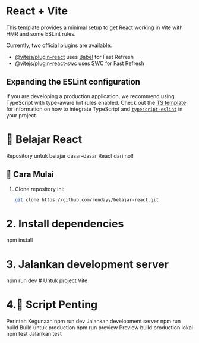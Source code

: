 # React + Vite

This template provides a minimal setup to get React working in Vite with HMR and some ESLint rules.

Currently, two official plugins are available:

- [@vitejs/plugin-react](https://github.com/vitejs/vite-plugin-react/blob/main/packages/plugin-react) uses [Babel](https://babeljs.io/) for Fast Refresh
- [@vitejs/plugin-react-swc](https://github.com/vitejs/vite-plugin-react/blob/main/packages/plugin-react-swc) uses [SWC](https://swc.rs/) for Fast Refresh

## Expanding the ESLint configuration

If you are developing a production application, we recommend using TypeScript with type-aware lint rules enabled. Check out the [TS template](https://github.com/vitejs/vite/tree/main/packages/create-vite/template-react-ts) for information on how to integrate TypeScript and [`typescript-eslint`](https://typescript-eslint.io) in your project.

# 🚀 Belajar React

Repository untuk belajar dasar-dasar React dari nol!

## 🔧 Cara Mulai
1. Clone repository ini:
   ```bash
   git clone https://github.com/rendayy/belajar-react.git

# 2. Install dependencies
npm install

# 3. Jalankan development server
npm run dev  # Untuk project Vite

# 4.🔧 Script Penting
Perintah	Kegunaan
npm run dev	Jalankan development server
npm run build	Build untuk production
npm run preview	Preview build production lokal
npm test	Jalankan test
